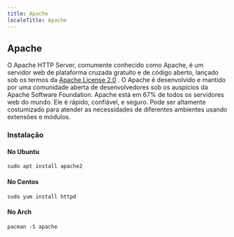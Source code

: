 ```yaml
---
title: Apache
localeTitle: Apache
---
```

## Apache

O Apache HTTP Server, comumente conhecido como Apache, é um servidor web de plataforma cruzada gratuito e de código aberto, lançado sob os termos da [Apache License 2.0](https://en.wikipedia.org/wiki/Apache_License) . O Apache é desenvolvido e mantido por uma comunidade aberta de desenvolvedores sob os auspícios da Apache Software Foundation.
Apache está em 67% de todos os servidores web do mundo. Ele é rápido, confiável, e seguro. Pode ser altamente costumizado para atender as necessidades de diferentes ambientes usando extensões e módulos.

### Instalação

#### No Ubuntu
```
sudo apt install apache2
```
#### No Centos
```
sudo yum install httpd
````
#### No Arch
```
pacman -S apache
```
